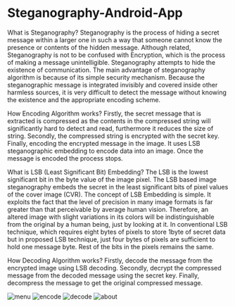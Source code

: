 # Steganography-Android-App

What is Steganography?
Steganography is the process of hiding a secret message within a larger one in such a way that someone cannot know the presence or contents of the hidden message. Although related, Steganography is not to be confused with Encryption, which is the process of making a message unintelligible. Steganography attempts to hide the existence of communication. The main advantage of steganography algorithm is because of its simple security mechanism. Because the steganographic message is integrated invisibly and covered inside other harmless sources, it is very difficult to detect the message without knowing the existence and the appropriate encoding scheme.

How Encoding Algorithm works?
Firstly, the secret message that is extracted is compressed as the contents in the compressed string will significantly hard to detect and read, furthermore it reduces the size of string. 
Secondly, the compressed string is encrypted with the secret key.
Finally, encoding the encrypted message in the image. It uses LSB steganographic embedding to encode data into an image. Once the message is encoded the process stops.

What is LSB (Least Significant Bit) Embedding?
The LSB is the lowest significant bit in the byte value of the image pixel. The LSB based image steganography embeds the secret in the least significant bits of pixel values of the cover image (CVR). The concept of LSB Embedding is simple. It exploits the fact that the level of precision in many image formats is far greater than that perceivable by average human vision. Therefore, an altered image with slight variations in its colors will be indistinguishable from the original by a human being, just by looking at it. In conventional LSB technique, which requires eight bytes of pixels to store 1byte of secret data but in proposed LSB technique, just four bytes of pixels are sufficient to hold one message byte. Rest of the bits in the pixels remains the same.

How Decoding Algorithm works?
Firstly, decode the message from the encrypted image using LSB decoding. 
Secondly, decrypt the compressed message from the decoded message using the secret key. 
Finally, decompress the message to get the original compressed message.

![menu](https://user-images.githubusercontent.com/43198468/185630282-07c6f610-1cf1-4329-9715-faa486a24b6d.png)
![encode](https://user-images.githubusercontent.com/43198468/185630321-404b9018-b546-42f9-88ca-4e22acbc9536.png)
![decode](https://user-images.githubusercontent.com/43198468/185630381-626e656b-feca-4921-9ba1-5d17195efe72.png)
![about](https://user-images.githubusercontent.com/43198468/185630331-84b1e0a5-d2dd-41e6-8296-592b7c92f1c7.png)
